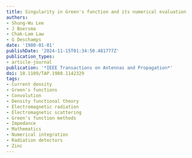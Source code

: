 ```yaml
---
title: Singularity in Green's function and its numerical evaluation
authors:
- Shung-Wu Lee
- J Boersma
- Chak-Lam Law
- G Deschamps
date: '1980-01-01'
publishDate: '2024-11-15T01:34:50.481777Z'
publication_types:
- article-journal
publication: '*IEEE Transactions on Antennas and Propagation*'
doi: 10.1109/TAP.1980.1142329
tags:
- Current density
- Green's functions
- Convolution
- Density functional theory
- Electromagnetic radiation
- Electromagnetic scattering
- Green's function methods
- Impedance
- Mathematics
- Numerical integration
- Radiation detectors
- Zinc
---
```


